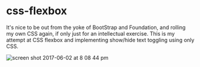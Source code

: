 # css-flexbox
It's nice to be out from the yoke of BootStrap and Foundation, and rolling my own CSS again, if only just for an intellectual exercise. This is my attempt at CSS flexbox and implementing show/hide text toggling using only CSS.

![screen shot 2017-06-02 at 8 08 44 pm](https://cloud.githubusercontent.com/assets/21129310/26748853/f52e4bfe-47cf-11e7-83a0-5b641e41ed7d.png)
